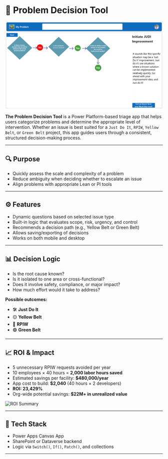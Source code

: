 # 🧭 Problem Decision Tool

![Decision Tool UI](images/Screenshot%202025-05-08%20155534.png)

**The Problem Decision Tool** is a Power Platform-based triage app that helps users categorize problems and determine the appropriate level of intervention. Whether an issue is best suited for a `Just Do It`, `RPIW`, `Yellow Belt`, or `Green Belt` project, this app guides users through a consistent, structured decision-making process.

---

## 🔍 Purpose

- Quickly assess the scale and complexity of a problem  
- Reduce ambiguity when deciding whether to escalate an issue  
- Align problems with appropriate Lean or PI tools  

---

## ⚙️ Features

- Dynamic questions based on selected issue type  
- Built-in logic that evaluates scope, risk, urgency, and control  
- Recommends a decision path (e.g., Yellow Belt or Green Belt)  
- Allows saving/exporting of decisions  
- Works on both mobile and desktop  

---

## 📊 Decision Logic

- Is the root cause known?  
- Is it isolated to one area or cross-functional?  
- Does it involve safety, compliance, or major impact?  
- How much effort would it take to address?  

**Possible outcomes:**
- 🛠️ **Just Do It**
- 🟡 **Yellow Belt**
- 🚀 **RPIW**
- 🟢 **Green Belt**

---

## 📈 ROI & Impact

- 5 unnecessary RPIW requests avoided per year  
- 10 employees × 40 hours = **2,000 labor hours saved**  
- Estimated savings per facility: **$480,000/year**  
- App cost to build: **$2,040** (40 hours × 2 developers)  
- **ROI: 23,429%**  
- Org-wide potential savings: **$22M+ in unrealized value**

![ROI Summary](images/ROI-Screenshot.png)

---

## 🧠 Tech Stack

- Power Apps Canvas App  
- SharePoint or Dataverse backend  
- Logic via `Switch()`, `If()`, `Patch()`, and collections  

---



